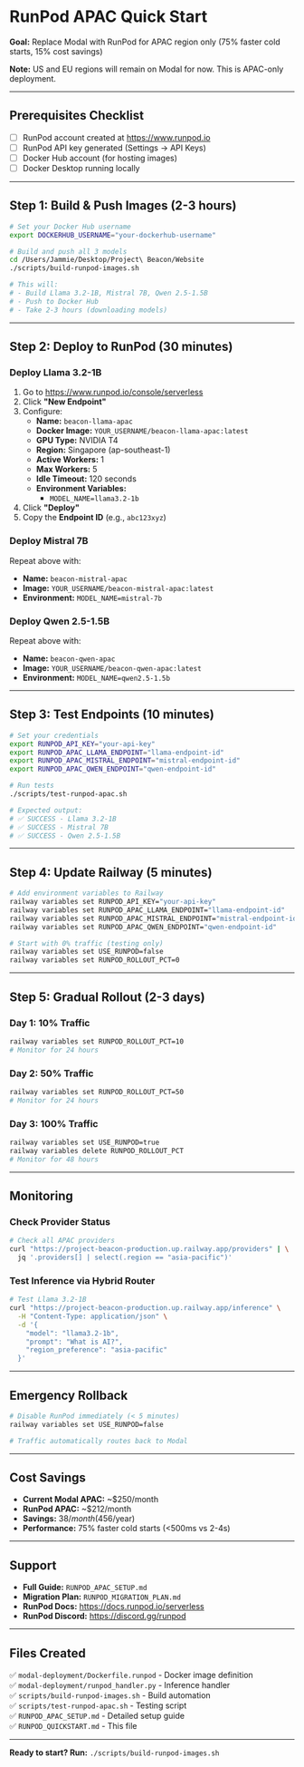 # RunPod APAC Quick Start

**Goal:** Replace Modal with RunPod for APAC region only (75% faster cold starts, 15% cost savings)

**Note:** US and EU regions will remain on Modal for now. This is APAC-only deployment.

---

## Prerequisites Checklist

- [ ] RunPod account created at https://www.runpod.io
- [ ] RunPod API key generated (Settings → API Keys)
- [ ] Docker Hub account (for hosting images)
- [ ] Docker Desktop running locally

---

## Step 1: Build & Push Images (2-3 hours)

```bash
# Set your Docker Hub username
export DOCKERHUB_USERNAME="your-dockerhub-username"

# Build and push all 3 models
cd /Users/Jammie/Desktop/Project\ Beacon/Website
./scripts/build-runpod-images.sh

# This will:
# - Build Llama 3.2-1B, Mistral 7B, Qwen 2.5-1.5B
# - Push to Docker Hub
# - Take 2-3 hours (downloading models)
```

---

## Step 2: Deploy to RunPod (30 minutes)

### Deploy Llama 3.2-1B

1. Go to https://www.runpod.io/console/serverless
2. Click **"New Endpoint"**
3. Configure:
   - **Name:** `beacon-llama-apac`
   - **Docker Image:** `YOUR_USERNAME/beacon-llama-apac:latest`
   - **GPU Type:** NVIDIA T4
   - **Region:** Singapore (ap-southeast-1)
   - **Active Workers:** 1
   - **Max Workers:** 5
   - **Idle Timeout:** 120 seconds
   - **Environment Variables:**
     - `MODEL_NAME=llama3.2-1b`
4. Click **"Deploy"**
5. Copy the **Endpoint ID** (e.g., `abc123xyz`)

### Deploy Mistral 7B

Repeat above with:
- **Name:** `beacon-mistral-apac`
- **Image:** `YOUR_USERNAME/beacon-mistral-apac:latest`
- **Environment:** `MODEL_NAME=mistral-7b`

### Deploy Qwen 2.5-1.5B

Repeat above with:
- **Name:** `beacon-qwen-apac`
- **Image:** `YOUR_USERNAME/beacon-qwen-apac:latest`
- **Environment:** `MODEL_NAME=qwen2.5-1.5b`

---

## Step 3: Test Endpoints (10 minutes)

```bash
# Set your credentials
export RUNPOD_API_KEY="your-api-key"
export RUNPOD_APAC_LLAMA_ENDPOINT="llama-endpoint-id"
export RUNPOD_APAC_MISTRAL_ENDPOINT="mistral-endpoint-id"
export RUNPOD_APAC_QWEN_ENDPOINT="qwen-endpoint-id"

# Run tests
./scripts/test-runpod-apac.sh

# Expected output:
# ✅ SUCCESS - Llama 3.2-1B
# ✅ SUCCESS - Mistral 7B
# ✅ SUCCESS - Qwen 2.5-1.5B
```

---

## Step 4: Update Railway (5 minutes)

```bash
# Add environment variables to Railway
railway variables set RUNPOD_API_KEY="your-api-key"
railway variables set RUNPOD_APAC_LLAMA_ENDPOINT="llama-endpoint-id"
railway variables set RUNPOD_APAC_MISTRAL_ENDPOINT="mistral-endpoint-id"
railway variables set RUNPOD_APAC_QWEN_ENDPOINT="qwen-endpoint-id"

# Start with 0% traffic (testing only)
railway variables set USE_RUNPOD=false
railway variables set RUNPOD_ROLLOUT_PCT=0
```

---

## Step 5: Gradual Rollout (2-3 days)

### Day 1: 10% Traffic

```bash
railway variables set RUNPOD_ROLLOUT_PCT=10
# Monitor for 24 hours
```

### Day 2: 50% Traffic

```bash
railway variables set RUNPOD_ROLLOUT_PCT=50
# Monitor for 24 hours
```

### Day 3: 100% Traffic

```bash
railway variables set USE_RUNPOD=true
railway variables delete RUNPOD_ROLLOUT_PCT
# Monitor for 48 hours
```

---

## Monitoring

### Check Provider Status

```bash
# Check all APAC providers
curl "https://project-beacon-production.up.railway.app/providers" | \
  jq '.providers[] | select(.region == "asia-pacific")'
```

### Test Inference via Hybrid Router

```bash
# Test Llama 3.2-1B
curl "https://project-beacon-production.up.railway.app/inference" \
  -H "Content-Type: application/json" \
  -d '{
    "model": "llama3.2-1b",
    "prompt": "What is AI?",
    "region_preference": "asia-pacific"
  }'
```

---

## Emergency Rollback

```bash
# Disable RunPod immediately (< 5 minutes)
railway variables set USE_RUNPOD=false

# Traffic automatically routes back to Modal
```

---

## Cost Savings

- **Current Modal APAC:** ~$250/month
- **RunPod APAC:** ~$212/month
- **Savings:** $38/month ($456/year)
- **Performance:** 75% faster cold starts (<500ms vs 2-4s)

---

## Support

- **Full Guide:** `RUNPOD_APAC_SETUP.md`
- **Migration Plan:** `RUNPOD_MIGRATION_PLAN.md`
- **RunPod Docs:** https://docs.runpod.io/serverless
- **RunPod Discord:** https://discord.gg/runpod

---

## Files Created

✅ `modal-deployment/Dockerfile.runpod` - Docker image definition  
✅ `modal-deployment/runpod_handler.py` - Inference handler  
✅ `scripts/build-runpod-images.sh` - Build automation  
✅ `scripts/test-runpod-apac.sh` - Testing script  
✅ `RUNPOD_APAC_SETUP.md` - Detailed setup guide  
✅ `RUNPOD_QUICKSTART.md` - This file

---

**Ready to start? Run:** `./scripts/build-runpod-images.sh`

